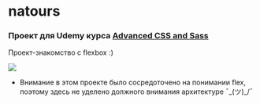 # natours
### Проект для Udemy курса [Advanced CSS and Sass](https://www.udemy.com/advanced-css-and-sass/)

Проект-знакомство с flexbox :)

![](https://www.gabrielefazio.com/img/screenshots/trillo-devices.jpg)

* Внимание в этом проекте было сосредоточено на понимании flex, поэтому здесь не уделено должного внимания архитектуре ¯\_(ツ)_/¯